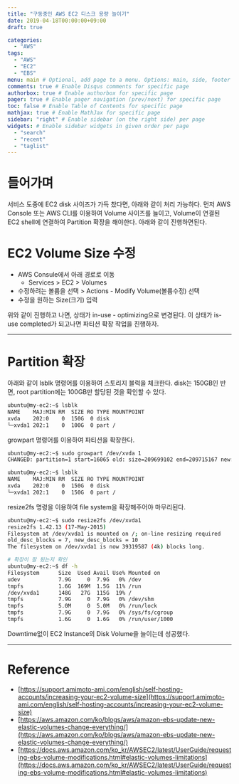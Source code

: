```yaml
---
title: "구동중인 AWS EC2 디스크 용량 늘이기"
date: 2019-04-18T00:00:00+09:00
draft: true

categories:
  - "AWS"
tags:
  - "AWS"
  - "EC2"
  - "EBS"
menu: main # Optional, add page to a menu. Options: main, side, footer
comments: true # Enable Disqus comments for specific page
authorbox: true # Enable authorbox for specific page
pager: true # Enable pager navigation (prev/next) for specific page
toc: false # Enable Table of Contents for specific page
mathjax: true # Enable MathJax for specific page
sidebar: "right" # Enable sidebar (on the right side) per page
widgets: # Enable sidebar widgets in given order per page
  - "search"
  - "recent"
  - "taglist"
---
```


# 들어가며

서비스 도중에 EC2 disk 사이즈가 가득 찼다면, 아래와 같이 처리 가능하다. 먼저
AWS Console 또는 AWS CLI를 이용하여 Volume 사이즈를 늘이고, Volume이 연결된 EC2 shell에 연결하여 Partition 확장을 해야한다. 아래와 같이 진행하면된다.

# EC2 Volume Size 수정
- AWS Consule에서 아래 경로로 이동
    - Services > EC2 > Volumes 
- 수정하려는 볼륨을 선택 > Actions - Modify Volume(볼륨수정) 선택 
- 수정을 원하는 Size(크기) 입력

위와 같이 진행하고 나면, 상태가 in-use - optimizing으로 변경된다. 이 상태가 is-use completed가 되고나면 파티션 확장 작업을 진행하자.

---

# Partition 확장
아래와 같이 lsblk 명령어를 이용하여 스토리지 블럭을 체크한다. 
disk는 150GB인 반면, root partition에는 100GB만 할당된 것을 확인할 수 있다.

```bash
ubuntu@my-ec2:~$ lsblk
NAME    MAJ:MIN RM  SIZE RO TYPE MOUNTPOINT
xvda    202:0    0  150G  0 disk 
└─xvda1 202:1    0  100G  0 part /
```

growpart 명령어를 이용하여 파티션을 확장한다.

```bash
ubuntu@my-ec2:~$ sudo growpart /dev/xvda 1
CHANGED: partition=1 start=16065 old: size=209699102 end=209715167 new: size=314556702,end=314572767

ubuntu@my-ec2:~$ lsblk
NAME    MAJ:MIN RM  SIZE RO TYPE MOUNTPOINT
xvda    202:0    0  150G  0 disk 
└─xvda1 202:1    0  150G  0 part /
```

resize2fs 명령을 이용하여 file system을 확장해주어야 마무리된다.

```bash
ubuntu@my-ec2:~$ sudo resize2fs /dev/xvda1
resize2fs 1.42.13 (17-May-2015)
Filesystem at /dev/xvda1 is mounted on /; on-line resizing required
old_desc_blocks = 7, new_desc_blocks = 10
The filesystem on /dev/xvda1 is now 39319587 (4k) blocks long.

# 확장이 잘 됬는지 확인
ubuntu@my-ec2:~$ df -h
Filesystem      Size  Used Avail Use% Mounted on
udev            7.9G     0  7.9G   0% /dev
tmpfs           1.6G  169M  1.5G  11% /run
/dev/xvda1      148G   27G  115G  19% /
tmpfs           7.9G     0  7.9G   0% /dev/shm
tmpfs           5.0M     0  5.0M   0% /run/lock
tmpfs           7.9G     0  7.9G   0% /sys/fs/cgroup
tmpfs           1.6G     0  1.6G   0% /run/user/1000
```

Downtime없이 EC2 Instance의 Disk Volume을 늘이는데 성공했다. 

---

# Reference
- [https://support.amimoto-ami.com/english/self-hosting-accounts/increasing-your-ec2-volume-size](https://support.amimoto-ami.com/english/self-hosting-accounts/increasing-your-ec2-volume-size)
- [https://aws.amazon.com/ko/blogs/aws/amazon-ebs-update-new-elastic-volumes-change-everything/](https://aws.amazon.com/ko/blogs/aws/amazon-ebs-update-new-elastic-volumes-change-everything/)
- [https://docs.aws.amazon.com/ko_kr/AWSEC2/latest/UserGuide/requesting-ebs-volume-modifications.html#elastic-volumes-limitations](https://docs.aws.amazon.com/ko_kr/AWSEC2/latest/UserGuide/requesting-ebs-volume-modifications.html#elastic-volumes-limitations)

